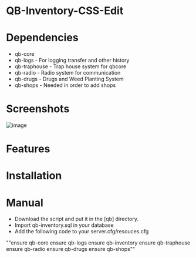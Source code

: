 # QB-Inventory-CSS-Edit



# Dependencies
- qb-core
- qb-logs - For logging transfer and other history
- qb-traphouse - Trap house system for qbcore
- qb-radio - Radio system for communication
- qb-drugs - Drugs and Weed Planting System
- qb-shops - Needed in order to add shops

# Screenshots
![image](https://github.com/ItzJonzey/QB-Inventory-CSS-edit/assets/140835042/b1d57b33-a12a-4458-b23f-932f57d44a02)

# Features

# Installation

# Manual

- Download the script and put it in the [qb] directory.
- Import qb-inventory.sql in your database
- Add the following code to your server.cfg/resouces.cfg

""ensure qb-core
ensure qb-logs
ensure qb-inventory
ensure qb-traphouse
ensure qb-radio
ensure qb-drugs
ensure qb-shops""

